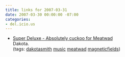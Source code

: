 ```yaml
---
title: links for 2007-03-31
date: 2007-03-30 00:00:00 -07:00
categories:
- del.icio.us
---
```


<ul class="delicious">
	<li>
		<div class="delicious-link"><a href="http://www.superdeluxe.com/sd/contentDetail.do?id=D81F2344BF5AC7BB1EE9387BF03E74FE6AE5C8747A178EE6">Super Deluxe - Absolutely cuckoo for Meatwad</a></div>
		<div class="delicious-extended">Dakota.</div>
		<div class="delicious-tags">(tags: <a href="http://del.icio.us/torrez/dakotasmith">dakotasmith</a> <a href="http://del.icio.us/torrez/music">music</a> <a href="http://del.icio.us/torrez/meatwad">meatwad</a> <a href="http://del.icio.us/torrez/magneticfields">magneticfields</a>)</div>
	</li>
</ul>
